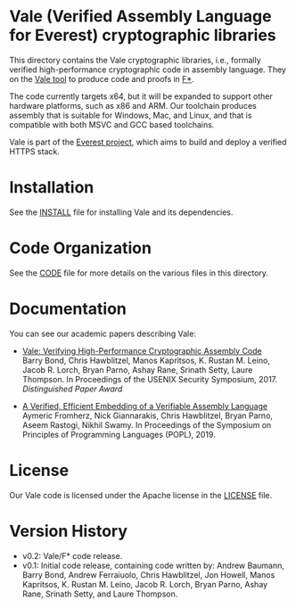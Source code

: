 Vale (Verified Assembly Language for Everest) cryptographic libraries
=====================================================================

This directory contains the Vale cryptographic libraries, i.e., formally verified high-performance
cryptographic code in assembly language.  They
on the [Vale tool](https://github.com/project-everest/vale) to produce
code and proofs in [F\*](https://github.com/FStarLang/FStar).

The code currently targets x64, but it will be expanded to support
other hardware platforms, such as x86 and ARM.  Our toolchain
produces assembly that is suitable for Windows, Mac, and Linux,
and that is compatible with both MSVC and GCC based toolchains.

Vale is part of the [Everest project](https://project-everest.github.io), 
which aims to build and deploy a verified HTTPS stack.

# Installation

See the [INSTALL](./vale/INSTALL.md) file for installing Vale and its dependencies.

# Code Organization

See the [CODE](./vale/CODE.md) file for more details on the various files in this directory.

# Documentation

You can see our academic papers describing Vale:

* [Vale: Verifying High-Performance Cryptographic Assembly Code](https://project-everest.github.io/assets/vale2017.pdf)  
Barry Bond, Chris Hawblitzel, Manos Kapritsos, K. Rustan M. Leino, Jacob R. Lorch, Bryan Parno, Ashay Rane, Srinath Setty, Laure Thompson.
In Proceedings of the USENIX Security Symposium, 2017.
*Distinguished Paper Award*

* [A Verified, Efficient Embedding of a Verifiable Assembly Language](https://www.microsoft.com/en-us/research/publication/a-verified-efficient-embedding-of-a-verifiable-assembly-language/)  
Aymeric Fromherz, Nick Giannarakis, Chris Hawblitzel, Bryan Parno, Aseem Rastogi, Nikhil Swamy. In Proceedings of the Symposium on Principles of Programming Languages (POPL), 2019.

# License

Our Vale code is licensed under the Apache license in the [LICENSE](./LICENSE) file.

# Version History
- v0.2: Vale/F* code release.
- v0.1: Initial code release, containing code written by:
Andrew Baumann, Barry Bond, Andrew Ferraiuolo, Chris Hawblitzel,
Jon Howell, Manos Kapritsos, K. Rustan M. Leino, Jacob R. Lorch,
Bryan Parno, Ashay Rane, Srinath Setty, and Laure Thompson.
